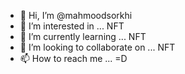 - 👋 Hi, I’m @mahmoodsorkhi
- 👀 I’m interested in ... NFT
- 🌱 I’m currently learning ... NFT
- 💞️ I’m looking to collaborate on ... NFT
- 📫 How to reach me ... =D

<!---
mahmoodsorkhi/mahmoodsorkhi is a ✨ special ✨ repository because its `README.md` (this file) appears on your GitHub profile.
You can click the Preview link to take a look at your changes.
--->
